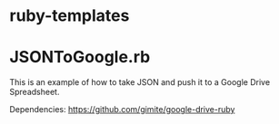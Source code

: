 ruby-templates
==============


JSONToGoogle.rb
==============
This is an example of how to take JSON and push it to a Google Drive Spreadsheet.

Dependencies:
https://github.com/gimite/google-drive-ruby
